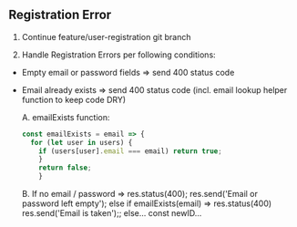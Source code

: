 ## Registration Error

1. Continue feature/user-registration git branch

2. Handle Registration Errors per following conditions:
  * Empty email or password fields  => send 400 status code
  * Email already exists            => send 400 status code 
    (incl. email lookup helper function to keep code DRY)

    A. emailExists function:
    ```javascript
    const emailExists = email => {
      for (let user in users) {
        if (users[user].email === email) return true;
        }
        return false;
        }
    ```

    B. If no email / password => 
          res.status(400);
          res.send('Email or password left empty');
        else if emailExists(email) => 
            res.status(400)
            res.send('Email is taken');;
          else... const newID...